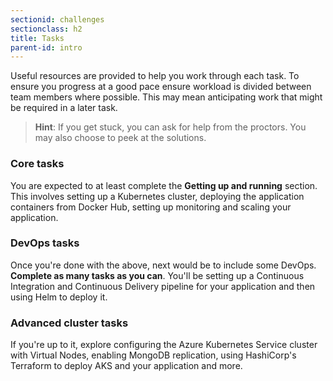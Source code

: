 ```yaml
---
sectionid: challenges
sectionclass: h2
title: Tasks
parent-id: intro
---
```


Useful resources are provided to help you work through each task. To ensure you progress at a good pace ensure workload is divided between team members where possible. This may mean anticipating work that might be required in a later task.

> **Hint**: If you get stuck, you can ask for help from the proctors. You may also choose to peek at the solutions.

### Core tasks

You are expected to at least complete the **Getting up and running** section. This involves setting up a Kubernetes cluster, deploying the application containers from Docker Hub, setting up monitoring and scaling your application.

### DevOps tasks

Once you're done with the above, next would be to include some DevOps. **Complete as many tasks as you can**. You'll be setting up a Continuous Integration and Continuous Delivery pipeline for your application and then using Helm to deploy it.

### Advanced cluster tasks

If you're up to it, explore configuring the Azure Kubernetes Service cluster with Virtual Nodes, enabling MongoDB replication, using HashiCorp's Terraform to deploy AKS and your application and more.
